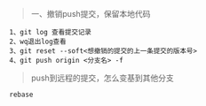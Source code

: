 > 一、撤销push提交，保留本地代码
~~~
1、git log 查看提交记录
2、wq退出log查看
3、git reset --soft<想撤销的提交的上一条提交的版本号>
4、git push origin <分支名> -f
~~~

> push到远程的提交，怎么变基到其他分支

~~~
rebase
~~~


